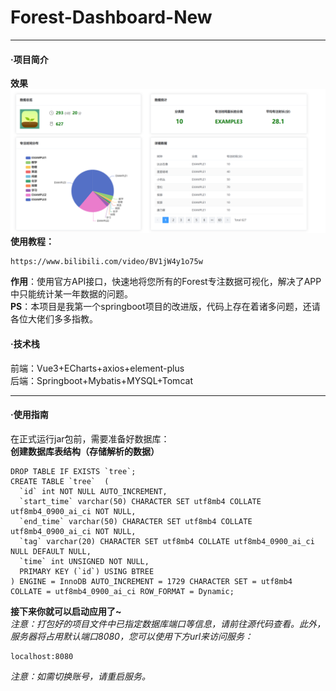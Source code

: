 # Forest-Dashboard-New
***
#### ·项目简介
**效果**  
![](./preview.png)  
**使用教程：**
```
https://www.bilibili.com/video/BV1jW4y1o75w
```
**作用**：使用官方API接口，快速地将您所有的Forest专注数据可视化，解决了APP中只能统计某一年数据的问题。  
**PS**：本项目是我第一个springboot项目的改进版，代码上存在着诸多问题，还请各位大佬们多多指教。
#### ·技术栈
前端：Vue3+ECharts+axios+element-plus    
后端：Springboot+Mybatis+MYSQL+Tomcat
***
#### ·使用指南
在正式运行jar包前，需要准备好数据库：  
**创建数据库表结构（存储解析的数据）**
```
DROP TABLE IF EXISTS `tree`;
CREATE TABLE `tree`  (
  `id` int NOT NULL AUTO_INCREMENT,
  `start_time` varchar(50) CHARACTER SET utf8mb4 COLLATE utf8mb4_0900_ai_ci NOT NULL,
  `end_time` varchar(50) CHARACTER SET utf8mb4 COLLATE utf8mb4_0900_ai_ci NOT NULL,
  `tag` varchar(20) CHARACTER SET utf8mb4 COLLATE utf8mb4_0900_ai_ci NULL DEFAULT NULL,
  `time` int UNSIGNED NOT NULL,
  PRIMARY KEY (`id`) USING BTREE
) ENGINE = InnoDB AUTO_INCREMENT = 1729 CHARACTER SET = utf8mb4 COLLATE = utf8mb4_0900_ai_ci ROW_FORMAT = Dynamic;
```  

**接下来你就可以启动应用了~**  
*注意：打包好的项目文件中已指定数据库端口等信息，请前往源代码查看。此外，服务器将占用默认端口8080，您可以使用下方url来访问服务：*
```
localhost:8080
```
*注意：如需切换账号，请重启服务。*

    